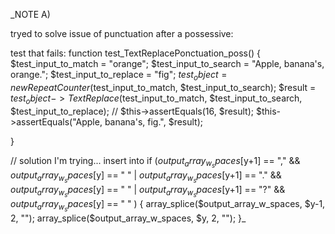 
_NOTE A)

tryed to solve issue of punctuation after a possessive:

test that fails:
function test_TextReplacePonctuation_poss()
{
    $test_input_to_match = "orange";
    $test_input_to_search = "Apple, banana's, orange.";
    $test_input_to_replace = "fig";
    $test_object = new RepeatCounter($test_input_to_match, $test_input_to_search);
    $result = $test_object->TextReplace($test_input_to_match, $test_input_to_search, $test_input_to_replace);
    // $this->assertEquals(16, $result);
    $this->assertEquals("Apple, banana's, fig.", $result);

}

// solution I'm trying... insert into
if ($output_array_w_spaces[$y+1] == "," && $output_array_w_spaces[$y] == " " |
        $output_array_w_spaces[$y+1] == "." && $output_array_w_spaces[$y] == " " |
        $output_array_w_spaces[$y+1] == "?" && $output_array_w_spaces[$y] == " "
        )
{
  array_splice($output_array_w_spaces, $y-1, 2, "");
  array_splice($output_array_w_spaces, $y, 2, "");
}_
